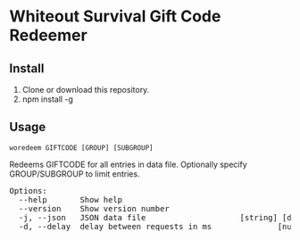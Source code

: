 # Whiteout Survival Gift Code Redeemer

## Install

1. Clone or download this repository.
2. npm install -g

## Usage

`woredeem GIFTCODE [GROUP] [SUBGROUP]`

Redeems GIFTCODE for all entries in data file. Optionally specify GROUP/SUBGROUP
to limit entries.

<pre>
Options:
  --help       Show help                                               [boolean]
  --version    Show version number                                     [boolean]
  -j, --json   JSON data file                    [string] [default: "data.json"]
  -d, --delay  delay between requests in ms              [number] [default: 100]
</pre>
